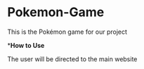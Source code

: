 # Pokemon-Game
This is the Pokémon game for our project

***How to Use** 

The user will be directed to the main website 
